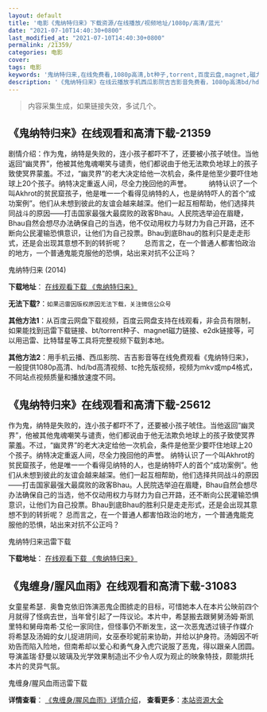 ```yaml
---
layout: default
title: '电影《鬼纳特归来》下载资源/在线播放/视频地址/1080p/高清/蓝光'
date: "2021-07-10T14:40:30+0800"
last_modified_at: "2021-07-10T14:40:30+0800"
permalink: /21359/
categories: 电影
cover:
tags: 电影
keywords: '鬼纳特归来,在线免费看,1080p高清,bt种子,torrent,百度云盘,magnet,磁力链,迅雷下载资源'
description: '《鬼纳特归来》在线云播放手机西瓜影院吉吉影音免费看，1080p高清bd/hd未删减完整版和tc抢先枪版，mkv/mp4格式，附带bt/torrent种子、magnet/磁力链、百度云盘、网盘资源迅雷下载链接'
---
```


>内容采集生成，如果链接失效，多试几个。


## 《鬼纳特归来》在线观看和高清下载-21359

剧情介绍：作为鬼，纳特是失败的，连小孩子都吓不了，还要被小孩子唬住。当他返回“幽灵界”，他被其他鬼魂嘲笑与谴责，他们都说由于他无法欺负地球上的孩子致使冥界蒙羞。不过，“幽灵界”的老大决定给他一次机会，条件是他至少要吓住地球上20个孩子。纳特决定重返人间，尽全力挽回他的声誉。  　　纳特认识了一个叫Akhrot的贫民窟孩子，他是唯一一个看得见纳特的人，也是纳特吓人的首个“成功案例”。他们从未想到彼此的友谊会越来越深。他们一起互相帮助，他们选择共同战斗的原因——打击国家最强大最腐败的政客Bhau。人民院选举迫在眉睫，Bhau自然会想尽办法确保自己的当选，他不仅动用权力与财力为自己开路，还不断向公民灌输恐惧意识，让他们为自己投票。Bhau到底Bhau的胜利只是走走形式，还是会出现其意想不到的转折呢？  　　总而言之，在一个普通人都害怕政治的地方，一个普通鬼能克服他的恐惧，站出来对抗不公正吗？


鬼纳特归来 (2014)

**下载地址**： [在线观看下载 《鬼纳特归来》](https://www.btbtdy.me/btdy/dy1322.html) 


**无法下载?**：`如果迅雷因版权原因无法下载，关注微信公众号 `

**其他方法1**：从百度云网盘下载视频，百度云网盘支持在线观看，非会员有限制，如果能找到迅雷下载链接、bt/torrent种子、magnet磁力链接、e2dk链接等，可以用迅雷、比特彗星等工具将完整视频下载到本地。

**其他方法2**：用手机云播、西瓜影院、吉吉影音等在线免费观看《鬼纳特归来》，一般提供1080p高清、hd/bd高清视频、tc抢先版视频，视频为mkv或mp4格式，不同站点视频质量和播放速度不同。


## 《鬼纳特归来》在线观看和高清下载-25612

作为鬼，纳特是失败的，连小孩子都吓不了，还要被小孩子唬住。当他返回&ldquo;幽灵界&rdquo;，他被其他鬼魂嘲笑与谴责，他们都说由于他无法欺负地球上的孩子致使冥界蒙羞。不过，“幽灵界&rdquo;的老大决定给他一次机会，条件是他至少要吓住地球上20个孩子。纳特决定重返人间，尽全力挽回他的声誉。 纳特认识了一个叫Akhrot的贫民窟孩子，他是唯一一个看得见纳特的人，也是纳特吓人的首个“成功案例”。他们从未想到彼此的友谊会越来越深。他们一起互相帮助，他们选择共同战斗的原因&mdash;—打击国家最强大最腐败的政客Bhau。人民院选举迫在眉睫，Bhau自然会想尽办法确保自己的当选，他不仅动用权力与财力为自己开路，还不断向公民灌输恐惧意识，让他们为自己投票。Bhau到底Bhau的胜利只是走走形式，还是会出现其意想不到的转折呢？ 总而言之，在一个普通人都害怕政治的地方，一个普通鬼能克服他的恐惧，站出来对抗不公正吗？


鬼纳特归来迅雷下载

**下载地址**： [在线观看下载 《鬼纳特归来》](https://www.993dy.com//vod-detail-id-22531.html) 


## 《鬼缠身/腥风血雨》在线观看和高清下载-31083

女童星希瑟．奥鲁克依旧饰演恶鬼企图掳走的目标，可惜她本人在本片公映前四个月就得了怪病去世，当年曾引起了一阵议论。本片中，希瑟搬去跟舅舅汤姆·斯凯里特和舅母南希&middot;艾伦一家同住，但怪事仍不断发生，这一次恶鬼透过镜子作媒介将希瑟及汤姆的女儿捉进阴间，女巫泰珍妮前来协助，并给以护身符。汤姆因不听劝告而陷入险地，但南希却以爱心和勇气身入虎穴说服了恶鬼，得以跟亲人团圆。导演盖瑞&middot;舒曼以玻璃及光学效果制造出不少令人叹为观止的映象特技，颇能烘托本片的灵异气氛。&nbsp;


鬼缠身/腥风血雨迅雷下载

**详情查看**： [《鬼缠身/腥风血雨》详情介绍](/movie/31083/)， **查看更多**：[本站资源大全](/movie/t/all/)

